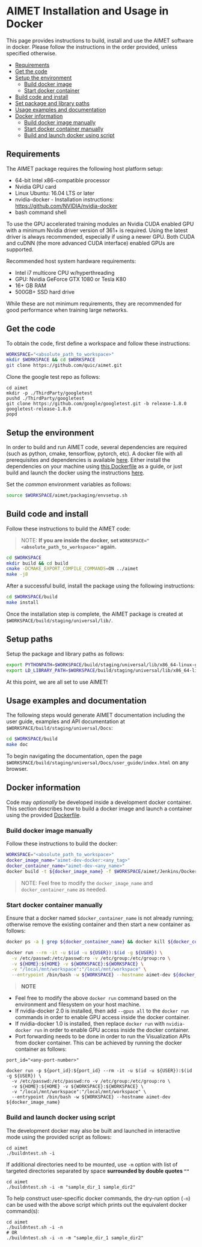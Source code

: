 # AIMET Installation and Usage in Docker
This page provides instructions to build, install and use the AIMET software in docker. Please follow the instructions in the order provided, unless specified otherwise.

- [Requirements](#requirements)
- [Get the code](#get-the-code)
- [Setup the environment](#setup-the-environment)
  - [Build docker image](#build-docker-image)
  - [Start docker container](#start-docker-container)
- [Build code and install](#build-code-and-install)
- [Set package and library paths](#set-package-and-library-paths)
- [Usage examples and documentation](#usage-examples-and-documentation)
- [Docker information](#docker-information)
  - [Build docker image manually](#build-docker-image-manually)
  - [Start docker container manually](#start-docker-container-manually)
  - [Build and launch docker using script](#build-and-launch-docker-using-script)

## Requirements
The AIMET package requires the following host platform setup:

- 64-bit Intel x86-compatible processor
- Nvidia GPU card
- Linux Ubuntu: 16.04 LTS or later
- nvidia-docker - Installation instructions: https://github.com/NVIDIA/nvidia-docker
- bash command shell

To use the GPU accelerated training modules an Nvidia CUDA enabled GPU with a minimum Nvidia driver version of 361+ is required. Using the latest driver is always recommended, especially if using a newer GPU. Both CUDA and cuDNN (the more advanced CUDA interface) enabled GPUs are supported.

Recommended host system hardware requirements:

- Intel i7 multicore CPU w/hyperthreading
- GPU: Nvidia GeForce GTX 1080 or Tesla K80
- 16+ GB RAM
- 500GB+ SSD hard drive

While these are not minimum requirements, they are recommended for good performance when training large networks.

## Get the code
To obtain the code, first define a workspace and follow these instructions:

```bash
WORKSPACE="<absolute_path_to_workspace>"
mkdir $WORKSPACE && cd $WORKSPACE
git clone https://github.com/quic/aimet.git
```
Clone the google test repo as follows:
```
cd aimet
mkdir -p ./ThirdParty/googletest
pushd ./ThirdParty/googletest
git clone https://github.com/google/googletest.git -b release-1.8.0 googletest-release-1.8.0
popd
```
## Setup the environment
In order to build and run AIMET code, several dependencies are required (such as python, cmake, tensorflow, pytorch, etc). A docker file with all prerequisites and dependencies is available [here](../Jenkins/Dockerfile). Either install the dependencies on your machine using [this Dockerfile](../Jenkins/Dockerfile) as a guide, or just build and launch the docker using the instructions [here](#docker-information).

Set the *common* environment variables as follows:
```bash
source $WORKSPACE/aimet/packaging/envsetup.sh
```

## Build code and install
Follow these instructions to build the AIMET code:

> NOTE: **If you are inside the docker, set `WORKSPACE="<absolute_path_to_workspace>"` again.**
```bash
cd $WORKSPACE 
mkdir build && cd build
cmake -DCMAKE_EXPORT_COMPILE_COMMANDS=ON ../aimet
make -j8 
```

After a successful build, install the package using the following instructions:
```bash
cd $WORKSPACE/build
make install
```
Once the installation step is complete, the AIMET package is created at `$WORKSPACE/build/staging/universal/lib/`.

## Setup paths
Setup the package and library paths as follows:
```bash
export PYTHONPATH=$WORKSPACE/build/staging/universal/lib/x86_64-linux-gnu:$WORKSPACE/build/staging/universal/lib/python:$PYTHONPATH
export LD_LIBRARY_PATH=$WORKSPACE/build/staging/universal/lib/x86_64-linux-gnu:$WORKSPACE/build/staging/universal/lib/python:$LD_LIBRARY_PATH
```
At this point, we are all set to use AIMET!

## Usage examples and documentation
The following steps would generate AIMET documentation including the user guide, examples and API documentation at `$WORKSPACE/build/staging/universal/Docs`:

```bash
cd $WORKSPACE/build
make doc
```

To begin navigating the documentation, open the page `$WORKSPACE/build/staging/universal/Docs/user_guide/index.html` on any browser.

## Docker information
Code may *optionally* be developed inside a development docker container. This section describes how to build a docker image and launch a container using the provided [Dockerfile](../Jenkins/Dockerfile).

### Build docker image manually
Follow these instructions to build the docker:
```bash
WORKSPACE="<absolute_path_to_workspace>"
docker_image_name="aimet-dev-docker:<any_tag>"
docker_container_name="aimet-dev-<any_name>"
docker build -t ${docker_image_name} -f $WORKSPACE/aimet/Jenkins/Dockerfile .
```

> NOTE: Feel free to modify the `docker_image_name` and `docker_container_name` as needed.

### Start docker container manually
Ensure that a docker named `$docker_container_name` is not already running; otherwise remove the existing container and then start a new container as follows:
```bash
docker ps -a | grep ${docker_container_name} && docker kill ${docker_container_name}

docker run --rm -it -u $(id -u ${USER}):$(id -g ${USER}) \
  -v /etc/passwd:/etc/passwd:ro -v /etc/group:/etc/group:ro \
  -v ${HOME}:${HOME} -v ${WORKSPACE}:${WORKSPACE} \
  -v "/local/mnt/workspace":"/local/mnt/workspace" \
  --entrypoint /bin/bash -w ${WORKSPACE} --hostname aimet-dev ${docker_image_name}
```

> **NOTE**
* Feel free to modify the above `docker run` command based on the environment and filesystem on your host machine.
* If nvidia-docker 2.0 is installed, then add `--gpus all` to the `docker run` commands in order to enable GPU access inside the docker container.
* If nvidia-docker 1.0 is installed, then replace `docker run` with `nvidia-docker run` in order to enable GPU access inside the docker container. 
* Port forwarding needs to be done in order to run the Visualization APIs from docker container. This can be achieved by running the docker container as follows:
```
port_id="<any-port-number>"

docker run -p ${port_id}:${port_id} --rm -it -u $(id -u ${USER}):$(id -g ${USER}) \
  -v /etc/passwd:/etc/passwd:ro -v /etc/group:/etc/group:ro \
  -v ${HOME}:${HOME} -v ${WORKSPACE}:${WORKSPACE} \
  -v "/local/mnt/workspace":"/local/mnt/workspace" \
  --entrypoint /bin/bash -w ${WORKSPACE} --hostname aimet-dev ${docker_image_name} 
```


### Build and launch docker using script
The development docker may also be built and launched in interactive mode using the provided script as follows:
```
cd aimet
./buildntest.sh -i
```
If additional directories need to be mounted, use `-m` option with list of targeted directories separated by space **surrounded by double quotes `""`**
```
cd aimet
./buildntest.sh -i -m "sample_dir_1 sample_dir2"
```

To help construct user-specific docker commands, the dry-run option (`-n`) can be used with the above script which prints out the equivalent docker command(s):
```
cd aimet
./buildntest.sh -i -n
# OR
./buildntest.sh -i -n -m "sample_dir_1 sample_dir2"
```
